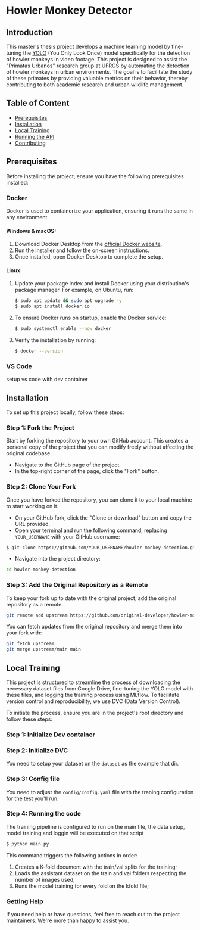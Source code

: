 # Howler Monkey Detector

## Introduction
This master's thesis project develops a machine learning model by fine-tuning the [YOLO](https://docs.ultralytics.com/) (You Only Look Once) model specifically for the detection of howler monkeys in video footage. This project is designed to assist the "Primatas Urbanos" research group at UFRGS by automating the detection of howler monkeys in urban environments. The goal is to facilitate the study of these primates by providing valuable metrics on their behavior, thereby contributing to both academic research and urban wildlife management.

## Table of Content
- [Prerequisites](#prerequisites)
- [Installation](#installation)
- [Local Training](#local-training)
- [Running the API](#running-the-api)
- [Contributing](#contributing)

  
## Prerequisites

Before installing the project, ensure you have the following prerequisites installed:

### Docker

Docker is used to containerize your application, ensuring it runs the same in any environment.

#### Windows & macOS:

1. Download Docker Desktop from the [official Docker website](https://www.docker.com/products/docker-desktop).
2. Run the installer and follow the on-screen instructions.
3. Once installed, open Docker Desktop to complete the setup.

#### Linux:

1. Update your package index and install Docker using your distribution's package manager. For example, on Ubuntu, run:
   ```bash 
   $ sudo apt update && sudo apt upgrade -y
   $ sudo apt install docker.io
   ```
2. To ensure Docker runs on startup, enable the Docker service:
   ``` bash
   $ sudo systemctl enable --now docker
   ```
3. Verify the installation by running:
   ``` bash
   $ docker --version
   ```

### VS Code
setup vs code with dev container

## Installation

To set up this project locally, follow these steps:

### Step 1: Fork the Project

Start by forking the repository to your own GitHub account. This creates a personal copy of the project that you can modify freely without affecting the original codebase.

- Navigate to the GitHub page of the project.
- In the top-right corner of the page, click the "Fork" button.

### Step 2: Clone Your Fork

Once you have forked the repository, you can clone it to your local machine to start working on it.

- On your GitHub fork, click the "Clone or download" button and copy the URL provided.
- Open your terminal and run the following command, replacing `YOUR_USERNAME` with your GitHub username:

```bash
$ git clone https://github.com/YOUR_USERNAME/howler-monkey-detection.git
```

- Navigate into the project directory:

```bash
cd howler-monkey-detection
```

### Step 3: Add the Original Repository as a Remote

To keep your fork up to date with the original project, add the original repository as a remote:

```bash
git remote add upstream https://github.com/original-developer/howler-monkey-detection.git
```

You can fetch updates from the original repository and merge them into your fork with:

```bash
git fetch upstream
git merge upstream/main main
```

## Local Training

This project is structured to streamline the process of downloading the necessary dataset files from Google Drive, fine-tuning the YOLO model with these files, and logging the training process using MLflow. To facilitate version control and reproducibility, we use DVC (Data Version Control).

To initiate the process, ensure you are in the project's root directory and follow these steps:

### Step 1: Initialize Dev container



### Step 2: Initialize DVC

You need to setup your dataset on the `dataset` as the example that dir.


### Step 3: Config file

You need to adjust the `config/config.yaml` file with the traning configuration for the test you'll run.

### Step 4: Running the code

The training pipeline is configured to run on the main file, the data setup, model training and loggin will be executed on that script

```bash
$ python main.py
```

This command triggers the following actions in order:

1. Creates a K-fold document with the train/val splits for the training;
2. Loads the assistant dataset on the train and val folders respecting the number of images used;
3. Runs the model training for every fold on the kfold file;



### Getting Help

If you need help or have questions, feel free to reach out to the project maintainers. We're more than happy to assist you.

